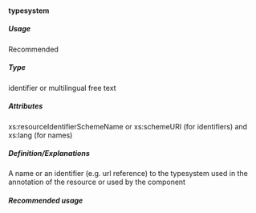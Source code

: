 #### typesystem
##### Usage
Recommended
##### Type
identifier or multilingual free text
##### Attributes
xs:resourceIdentifierSchemeName or xs:schemeURI (for identifiers) and xs:lang (for names)
##### Definition/Explanations
A name or an identifier (e.g. url reference) to the typesystem used in the annotation of the resource or used by the component
##### Recommended usage

